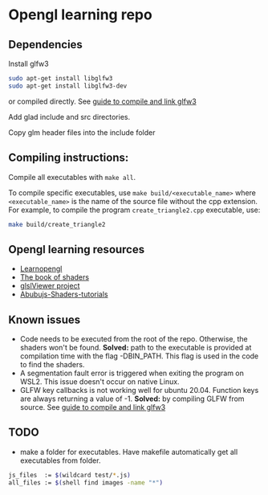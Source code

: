 # Opengl learning repo

## Dependencies

Install glfw3
```bash
sudo apt-get install libglfw3
sudo apt-get install libglfw3-dev
```
or compiled directly. See [guide to compile and link glfw3](https://stackoverflow.com/questions/17768008/how-to-build-install-glfw-3-and-use-it-in-a-linux-project)



Add glad include and src directories.


Copy glm header files into the include folder

## Compiling instructions:
Compile all executables with `make all`.

To compile specific executables, use `make build/<executable_name>` where `<executable_name>` is the name of the source file without the cpp extension. For example, to compile the program `create_triangle2.cpp` executable, use:

```bash
make build/create_triangle2
```

## Opengl learning resources
- [Learnopengl](https://learnopengl.com/)
- [The book of shaders](https://thebookofshaders.com/)
- [glslViewer project](https://github.com/patriciogonzalezvivo/glslViewer/tree/main)
- [Abubujs-Shaders-tutorials](https://www.abubujs.org/learning/tutorials/?help=time-marching-fhn)

## Known issues
* Code needs to be executed from the root of the repo. Otherwise, the shaders won't be found. **Solved:** path to the executable is provided at compilation time with the flag -DBIN_PATH. This flag is used in the code to find the shaders.
* A segmentation fault error is triggered when exiting the program on WSL2. This issue doesn't occur on native Linux.
* GLFW key callbacks is not working well for ubuntu 20.04. Function keys are always returning a value of -1. **Solved:** by compiling GLFW from source.  See [guide to compile and link glfw3](https://stackoverflow.com/questions/17768008/how-to-build-install-glfw-3-and-use-it-in-a-linux-project)

## TODO
* make a folder for executables. Have makefile automatically get all executables from folder.

```bash
js_files  := $(wildcard test/*.js)
all_files := $(shell find images -name "*")
```
